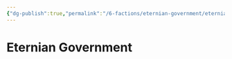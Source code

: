 ```yaml
---
{"dg-publish":true,"permalink":"/6-factions/eternian-government/eternian-government/","noteIcon":""}
---
```


# Eternian Government

